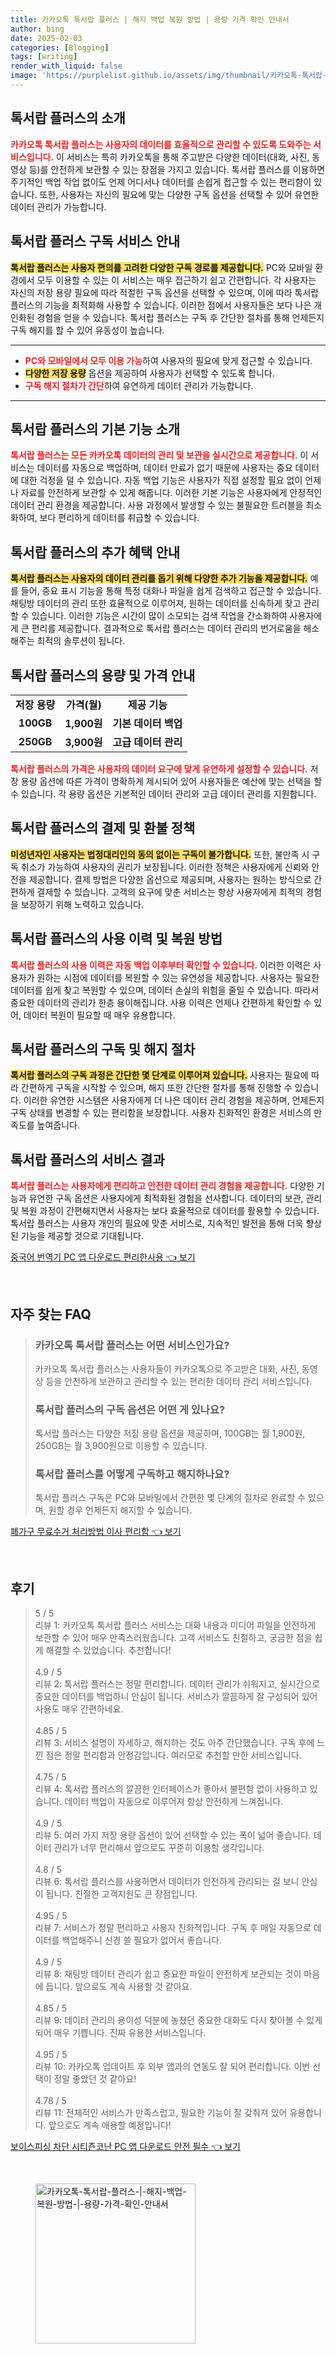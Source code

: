 ```yaml
---
title: 카카오톡 톡서랍 플러스 | 해지 백업 복원 방법 | 용량 가격 확인 안내서
author: bing
date: 2025-02-03
categories: [Blogging]
tags: [writing]
render_with_liquid: false
image: 'https://purplelist.github.io/assets/img/thumbnail/카카오톡-톡서랍-플러스-|-해지-백업-복원-방법-|-용량-가격-확인-안내서.webp'
---
```



<h2 id='톡서랍플러스소개'>톡서랍 플러스의 소개</h2>

<p><b><span style="color: #ee2323;">카카오톡 톡서랍 플러스는 사용자의 데이터를 효율적으로 관리할 수 있도록 도와주는 서비스입니다.</span></b> 이 서비스는 특히 카카오톡을 통해 주고받은 다양한 데이터(대화, 사진, 동영상 등)를 안전하게 보관할 수 있는 장점을 가지고 있습니다. 톡서랍 플러스를 이용하면 주기적인 백업 작업 없이도 언제 어디서나 데이터를 손쉽게 접근할 수 있는 편리함이 있습니다. 또한, 사용자는 자신의 필요에 맞는 다양한 구독 옵션을 선택할 수 있어 유연한 데이터 관리가 가능합니다.</p>

<h2 id='구독서비스안내'>톡서랍 플러스 구독 서비스 안내</h2>

<p><b><span style="background-color: #ffe066;">톡서랍 플러스는 사용자 편의를 고려한 다양한 구독 경로를 제공합니다.</span></b> PC와 모바일 환경에서 모두 이용할 수 있는 이 서비스는 매우 접근하기 쉽고 간편합니다. 각 사용자는 자신의 저장 용량 필요에 따라 적절한 구독 옵션을 선택할 수 있으며, 이에 따라 톡서랍 플러스의 기능을 최적화해 사용할 수 있습니다. 이러한 점에서 사용자들은 보다 나은 개인화된 경험을 얻을 수 있습니다. 톡서랍 플러스는 구독 후 간단한 절차를 통해 언제든지 구독 해지를 할 수 있어 유동성이 높습니다.</p>

<hr />

<ul>
    <li><b><span style="color: #ee2323;">PC와 모바일에서 모두 이용 가능</span></b>하여 사용자의 필요에 맞게 접근할 수 있습니다.</li>
    <li><b><span style="background-color: #ffe066;">다양한 저장 용량</span></b> 옵션을 제공하여 사용자가 선택할 수 있도록 합니다.</li>
    <li><b><span style="color: #ee2323;">구독 해지 절차가 간단</span></b>하여 유연하게 데이터 관리가 가능합니다.</li>
</ul>

<hr />

<h2 id='기본기능소개'>톡서랍 플러스의 기본 기능 소개</h2>

<p><b><span style="color: #ee2323;">톡서랍 플러스는 모든 카카오톡 데이터의 관리 및 보관을 실시간으로 제공합니다.</span></b> 이 서비스는 데이터를 자동으로 백업하며, 데이터 만료가 없기 때문에 사용자는 중요 데이터에 대한 걱정을 덜 수 있습니다. 자동 백업 기능은 사용자가 직접 설정할 필요 없이 언제나 자료를 안전하게 보관할 수 있게 해줍니다. 이러한 기본 기능은 사용자에게 안정적인 데이터 관리 환경을 제공합니다. 사용 과정에서 발생할 수 있는 불필요한 트러블을 최소화하여, 보다 편리하게 데이터를 취급할 수 있습니다.</p>

<h2 id='추가혜택안내'>톡서랍 플러스의 추가 혜택 안내</h2>

<p><b><span style="background-color: #ffe066;">톡서랍 플러스는 사용자의 데이터 관리를 돕기 위해 다양한 추가 기능을 제공합니다.</span></b> 예를 들어, 중요 표시 기능을 통해 특정 대화나 파일을 쉽게 검색하고 접근할 수 있습니다. 채팅방 데이터의 관리 또한 효율적으로 이루어져, 원하는 데이터를 신속하게 찾고 관리할 수 있습니다. 이러한 기능은 시간이 많이 소모되는 검색 작업을 간소화하여 사용자에게 큰 편리를 제공합니다. 결과적으로 톡서랍 플러스는 데이터 관리의 번거로움을 해소해주는 최적의 솔루션이 됩니다.</p>

<h2 id='용량가격안내'>톡서랍 플러스의 용량 및 가격 안내</h2>

<table>
    <tr>
        <td style="text-align: center; height: 17px;"><b>저장 용량</b></td>
        <td style="text-align: center; height: 17px;"><b>가격(월)</b></td>
        <td style="text-align: center; height: 17px;"><b>제공 기능</b></td>
    </tr>
    <tr>
        <td style="text-align: center; height: 17px;"><b>100GB</b></td>
        <td style="text-align: center; height: 17px;"><b>1,900원</b></td>
        <td style="text-align: center; height: 17px;"><b>기본 데이터 백업</b></td>
    </tr>
    <tr>
        <td style="text-align: center; height: 17px;"><b>250GB</b></td>
        <td style="text-align: center; height: 17px;"><b>3,900원</b></td>
        <td style="text-align: center; height: 17px;"><b>고급 데이터 관리</b></td>
    </tr>
</table>

<p><b><span style="color: #ee2323;">톡서랍 플러스의 가격은 사용자의 데이터 요구에 맞게 유연하게 설정할 수 있습니다.</span></b> 저장 용량 옵션에 따른 가격이 명확하게 제시되어 있어 사용자들은 예산에 맞는 선택을 할 수 있습니다. 각 용량 옵션은 기본적인 데이터 관리와 고급 데이터 관리를 지원합니다.</p>

<h2 id='결제환불정책'>톡서랍 플러스의 결제 및 환불 정책</h2>

<p><b><span style="background-color: #ffe066;">미성년자인 사용자는 법정대리인의 동의 없이는 구독이 불가합니다.</span></b> 또한, 불만족 시 구독 취소가 가능하여 사용자의 권리가 보장됩니다. 이러한 정책은 사용자에게 신뢰와 안전을 제공합니다. 결제 방법은 다양한 옵션으로 제공되며, 사용자는 원하는 방식으로 간편하게 결제할 수 있습니다. 고객의 요구에 맞춘 서비스는 항상 사용자에게 최적의 경험을 보장하기 위해 노력하고 있습니다.</p>

<h2 id='사용이력복원방법'>톡서랍 플러스의 사용 이력 및 복원 방법</h2>

<p><b><span style="color: #ee2323;">톡서랍 플러스의 사용 이력은 자동 백업 이후부터 확인할 수 있습니다.</span></b> 이러한 이력은 사용자가 원하는 시점에 데이터를 복원할 수 있는 유연성을 제공합니다. 사용자는 필요한 데이터를 쉽게 찾고 복원할 수 있으며, 데이터 손실의 위험을 줄일 수 있습니다. 따라서 중요한 데이터의 관리가 한층 용이해집니다. 사용 이력은 언제나 간편하게 확인할 수 있어, 데이터 복원이 필요할 때 매우 유용합니다.</p>

<h2 id='구독해지절차'>톡서랍 플러스의 구독 및 해지 절차</h2>

<p><b><span style="background-color: #ffe066;">톡서랍 플러스의 구독 과정은 간단한 몇 단계로 이루어져 있습니다.</span></b> 사용자는 필요에 따라 간편하게 구독을 시작할 수 있으며, 해지 또한 간단한 절차를 통해 진행할 수 있습니다. 이러한 유연한 시스템은 사용자에게 더 나은 데이터 관리 경험을 제공하며, 언제든지 구독 상태를 변경할 수 있는 편리함을 보장합니다. 사용자 친화적인 환경은 서비스의 만족도를 높여줍니다.</p>

<h2 id='서비스결과'>톡서랍 플러스의 서비스 결과</h2>

<p><b><span style="color: #ee2323;">톡서랍 플러스는 사용자에게 편리하고 안전한 데이터 관리 경험을 제공합니다.</span></b> 다양한 기능과 유연한 구독 옵션은 사용자에게 최적화된 경험을 선사합니다. 데이터의 보관, 관리 및 복원 과정이 간편해지면서 사용자는 보다 효율적으로 데이터를 활용할 수 있습니다. 톡서랍 플러스는 사용자 개인의 필요에 맞춘 서비스로, 지속적인 발전을 통해 더욱 향상된 기능을 제공할 것으로 기대됩니다.</p>


<p><a class="click-button" title="중국어 번역기 PC 앱 다운로드 편리한사용" href="https://purplelist.github.io/posts/%EC%A4%91%EA%B5%AD%EC%96%B4-%EB%B2%88%EC%97%AD%EA%B8%B0-PC-%EC%95%B1-%EB%8B%A4%EC%9A%B4%EB%A1%9C%EB%93%9C-%ED%8E%B8%EB%A6%AC%ED%95%9C%EC%82%AC%EC%9A%A9/" rel="dofollow">중국어 번역기 PC 앱 다운로드 편리한사용 👈 보기</a></p><br>
<h2 id='자주_찾는_FAQ'>자주 찾는 FAQ</h2>
<div itemscope="" itemtype="https://schema.org/FAQPage"> 
<blockquote> 
<div itemscope="" itemprop="mainEntity" itemtype="https://schema.org/Question"> 
<h3 itemprop="name">카카오톡 톡서랍 플러스는 어떤 서비스인가요?</h3> 
<div itemscope="" itemprop="acceptedAnswer" itemtype="https://schema.org/Answer"> 
<span itemprop="text"> 
<p>카카오톡 톡서랍 플러스는 사용자들이 카카오톡으로 주고받은 대화, 사진, 동영상 등을 안전하게 보관하고 관리할 수 있는 편리한 데이터 관리 서비스입니다.</p> 
</span> 
</div> 
</div> 

<div itemscope="" itemprop="mainEntity" itemtype="https://schema.org/Question"> 
<h3 itemprop="name">톡서랍 플러스의 구독 옵션은 어떤 게 있나요?</h3> 
<div itemscope="" itemprop="acceptedAnswer" itemtype="https://schema.org/Answer"> 
<span itemprop="text"> 
<p>톡서랍 플러스는 다양한 저장 용량 옵션을 제공하며, 100GB는 월 1,900원, 250GB는 월 3,900원으로 이용할 수 있습니다.</p> 
</span> 
</div> 
</div> 

<div itemscope="" itemprop="mainEntity" itemtype="https://schema.org/Question"> 
<h3 itemprop="name">톡서랍 플러스를 어떻게 구독하고 해지하나요?</h3> 
<div itemscope="" itemprop="acceptedAnswer" itemtype="https://schema.org/Answer"> 
<span itemprop="text"> 
<p>톡서랍 플러스 구독은 PC와 모바일에서 간편한 몇 단계의 절차로 완료할 수 있으며, 원할 경우 언제든지 해지할 수 있습니다.</p> 
</span> 
</div> 
</div> 

</blockquote> 
</div>
<p><a class="click-button" title="폐가구 무료수거 처리방법 이사 편리함" href="https://purplelist.github.io/posts/%ED%8F%90%EA%B0%80%EA%B5%AC-%EB%AC%B4%EB%A3%8C%EC%88%98%EA%B1%B0-%EC%B2%98%EB%A6%AC%EB%B0%A9%EB%B2%95-%EC%9D%B4%EC%82%AC-%ED%8E%B8%EB%A6%AC%ED%95%A8/" rel="dofollow">폐가구 무료수거 처리방법 이사 편리함 👈 보기</a></p><br>
<h2 id='후기'>후기</h2>
<div itemscope itemtype="https://schema.org/Product">
  <blockquote>
  <div itemprop="review" itemscope itemtype="https://schema.org/Review">
      <div itemprop="reviewRating" itemscope itemtype="https://schema.org/Rating"> <span itemprop="ratingValue">5</span> / <span itemprop="bestRating">5</span> </div>
      <span itemprop="reviewBody">리뷰 1: 카카오톡 톡서랍 플러스 서비스는 대화 내용과 미디어 파일을 안전하게 보관할 수 있어 매우 만족스러웠습니다. 고객 서비스도 친절하고, 궁금한 점을 쉽게 해결할 수 있었습니다. 추천합니다!</span>
  </div>
  <br>
  <div itemprop="review" itemscope itemtype="https://schema.org/Review">
      <div itemprop="reviewRating" itemscope itemtype="https://schema.org/Rating"> <span itemprop="ratingValue">4.9</span> / <span itemprop="bestRating">5</span> </div>
      <span itemprop="reviewBody">리뷰 2: 톡서랍 플러스는 정말 편리합니다. 데이터 관리가 쉬워지고, 실시간으로 중요한 데이터를 백업하니 안심이 됩니다. 서비스가 깔끔하게 잘 구성되어 있어 사용도 매우 간편하네요.</span>
  </div>
  <br>
  <div itemprop="review" itemscope itemtype="https://schema.org/Review">
      <div itemprop="reviewRating" itemscope itemtype="https://schema.org/Rating"> <span itemprop="ratingValue">4.85</span> / <span itemprop="bestRating">5</span> </div>
      <span itemprop="reviewBody">리뷰 3: 서비스 설명이 자세하고, 해지하는 것도 아주 간단했습니다. 구독 후에 느낀 점은 정말 편리함과 안정감입니다. 여러모로 추천할 만한 서비스입니다.</span>
  </div>
  <br>
  <div itemprop="review" itemscope itemtype="https://schema.org/Review">
      <div itemprop="reviewRating" itemscope itemtype="https://schema.org/Rating"> <span itemprop="ratingValue">4.75</span> / <span itemprop="bestRating">5</span> </div>
      <span itemprop="reviewBody">리뷰 4: 톡서랍 플러스의 깔끔한 인터페이스가 좋아서 불편함 없이 사용하고 있습니다. 데이터 백업이 자동으로 이루어져 항상 안전하게 느껴집니다.</span>
  </div>
  <br>
  <div itemprop="review" itemscope itemtype="https://schema.org/Review">
      <div itemprop="reviewRating" itemscope itemtype="https://schema.org/Rating"> <span itemprop="ratingValue">4.9</span> / <span itemprop="bestRating">5</span> </div>
      <span itemprop="reviewBody">리뷰 5: 여러 가지 저장 용량 옵션이 있어 선택할 수 있는 폭이 넓어 좋습니다. 데이터 관리가 너무 편리해서 앞으로도 꾸준히 이용할 생각입니다.</span>
  </div>
  <br>
  <div itemprop="review" itemscope itemtype="https://schema.org/Review">
      <div itemprop="reviewRating" itemscope itemtype="https://schema.org/Rating"> <span itemprop="ratingValue">4.8</span> / <span itemprop="bestRating">5</span> </div>
      <span itemprop="reviewBody">리뷰 6: 톡서랍 플러스를 사용하면서 데이터가 안전하게 관리되는 걸 보니 안심이 됩니다. 친절한 고객지원도 큰 장점입니다.</span>
  </div>
  <br>
  <div itemprop="review" itemscope itemtype="https://schema.org/Review">
      <div itemprop="reviewRating" itemscope itemtype="https://schema.org/Rating"> <span itemprop="ratingValue">4.95</span> / <span itemprop="bestRating">5</span> </div>
      <span itemprop="reviewBody">리뷰 7: 서비스가 정말 편리하고 사용자 친화적입니다. 구독 후 매일 자동으로 데이터를 백업해주니 신경 쓸 필요가 없어서 좋습니다.</span>
  </div>
  <br>
  <div itemprop="review" itemscope itemtype="https://schema.org/Review">
      <div itemprop="reviewRating" itemscope itemtype="https://schema.org/Rating"> <span itemprop="ratingValue">4.9</span> / <span itemprop="bestRating">5</span> </div>
      <span itemprop="reviewBody">리뷰 8: 채팅방 데이터 관리가 쉽고 중요한 파일이 안전하게 보관되는 것이 마음에 듭니다. 앞으로도 계속 사용할 것 같아요.</span>
  </div>
  <br>
  <div itemprop="review" itemscope itemtype="https://schema.org/Review">
      <div itemprop="reviewRating" itemscope itemtype="https://schema.org/Rating"> <span itemprop="ratingValue">4.85</span> / <span itemprop="bestRating">5</span> </div>
      <span itemprop="reviewBody">리뷰 9: 데이터 관리의 용이성 덕분에 놓쳤던 중요한 대화도 다시 찾아볼 수 있게 되어 매우 기쁩니다. 진짜 유용한 서비스입니다.</span>
  </div>
  <br>
  <div itemprop="review" itemscope itemtype="https://schema.org/Review">
      <div itemprop="reviewRating" itemscope itemtype="https://schema.org/Rating"> <span itemprop="ratingValue">4.95</span> / <span itemprop="bestRating">5</span> </div>
      <span itemprop="reviewBody">리뷰 10: 카카오톡 업데이트 후 외부 앱과의 연동도 잘 되어 편리합니다. 이번 선택이 정말 좋았던 것 같아요!</span>
  </div>
  <br>
  <div itemprop="review" itemscope itemtype="https://schema.org/Review">
      <div itemprop="reviewRating" itemscope itemtype="https://schema.org/Rating"> <span itemprop="ratingValue">4.78</span> / <span itemprop="bestRating">5</span> </div>
      <span itemprop="reviewBody">리뷰 11: 전체적인 서비스가 만족스럽고, 필요한 기능이 잘 갖춰져 있어 유용합니다. 앞으로도 계속 애용할 예정입니다!</span>
  </div>
  </blockquote>
</div>
<p><a class="click-button" title="보이스피싱 차단 시티즌코난 PC 앱 다운로드 안전 필수" href="https://purplelist.github.io/posts/%EB%B3%B4%EC%9D%B4%EC%8A%A4%ED%94%BC%EC%8B%B1-%EC%B0%A8%EB%8B%A8-%EC%8B%9C%ED%8B%B0%EC%A6%8C%EC%BD%94%EB%82%9C-PC-%EC%95%B1-%EB%8B%A4%EC%9A%B4%EB%A1%9C%EB%93%9C-%EC%95%88%EC%A0%84-%ED%95%84%EC%88%98/" rel="dofollow">보이스피싱 차단 시티즌코난 PC 앱 다운로드 안전 필수 👈 보기</a></p><br>
<figure class="image"><img src="https://purplelist.github.io/assets/img/thumbnail/카카오톡-톡서랍-플러스-|-해지-백업-복원-방법-|-용량-가격-확인-안내서.webp" alt="카카오톡-톡서랍-플러스-|-해지-백업-복원-방법-|-용량-가격-확인-안내서" width="256" height="256"></figure>